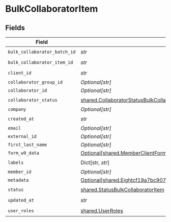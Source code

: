 # BulkCollaboratorItem


## Fields

| Field                                                                                                                                                                                | Type                                                                                                                                                                                 | Required                                                                                                                                                                             | Description                                                                                                                                                                          |
| ------------------------------------------------------------------------------------------------------------------------------------------------------------------------------------ | ------------------------------------------------------------------------------------------------------------------------------------------------------------------------------------ | ------------------------------------------------------------------------------------------------------------------------------------------------------------------------------------ | ------------------------------------------------------------------------------------------------------------------------------------------------------------------------------------ |
| `bulk_collaborator_batch_id`                                                                                                                                                         | *str*                                                                                                                                                                                | :heavy_check_mark:                                                                                                                                                                   | N/A                                                                                                                                                                                  |
| `bulk_collaborator_item_id`                                                                                                                                                          | *str*                                                                                                                                                                                | :heavy_check_mark:                                                                                                                                                                   | N/A                                                                                                                                                                                  |
| `client_id`                                                                                                                                                                          | *str*                                                                                                                                                                                | :heavy_check_mark:                                                                                                                                                                   | N/A                                                                                                                                                                                  |
| `collaborator_group_id`                                                                                                                                                              | *Optional[str]*                                                                                                                                                                      | :heavy_minus_sign:                                                                                                                                                                   | N/A                                                                                                                                                                                  |
| `collaborator_id`                                                                                                                                                                    | *Optional[str]*                                                                                                                                                                      | :heavy_minus_sign:                                                                                                                                                                   | N/A                                                                                                                                                                                  |
| `collaborator_status`                                                                                                                                                                | [shared.CollaboratorStatusBulkCollaboratorItem](../../models/shared/collaboratorstatusbulkcollaboratoritem.md)                                                                       | :heavy_check_mark:                                                                                                                                                                   | N/A                                                                                                                                                                                  |
| `company`                                                                                                                                                                            | *Optional[str]*                                                                                                                                                                      | :heavy_minus_sign:                                                                                                                                                                   | N/A                                                                                                                                                                                  |
| `created_at`                                                                                                                                                                         | *str*                                                                                                                                                                                | :heavy_check_mark:                                                                                                                                                                   | N/A                                                                                                                                                                                  |
| `email`                                                                                                                                                                              | *Optional[str]*                                                                                                                                                                      | :heavy_minus_sign:                                                                                                                                                                   | N/A                                                                                                                                                                                  |
| `external_id`                                                                                                                                                                        | *Optional[str]*                                                                                                                                                                      | :heavy_minus_sign:                                                                                                                                                                   | N/A                                                                                                                                                                                  |
| `first_last_name`                                                                                                                                                                    | *Optional[str]*                                                                                                                                                                      | :heavy_minus_sign:                                                                                                                                                                   | N/A                                                                                                                                                                                  |
| `form_w9_data`                                                                                                                                                                       | [Optional[shared.MemberClientFormW9Info]](../../models/shared/memberclientformw9info.md)                                                                                             | :heavy_minus_sign:                                                                                                                                                                   | N/A                                                                                                                                                                                  |
| `labels`                                                                                                                                                                             | Dict[str, *str*]                                                                                                                                                                     | :heavy_check_mark:                                                                                                                                                                   | N/A                                                                                                                                                                                  |
| `member_id`                                                                                                                                                                          | *Optional[str]*                                                                                                                                                                      | :heavy_minus_sign:                                                                                                                                                                   | N/A                                                                                                                                                                                  |
| `metadata`                                                                                                                                                                           | [Optional[shared.Eightcf19a7bc90727398c2780566a4070199559f4723ec14c01c448dc0356efffa1]](../../models/shared/eightcf19a7bc90727398c2780566a4070199559f4723ec14c01c448dc0356efffa1.md) | :heavy_minus_sign:                                                                                                                                                                   | N/A                                                                                                                                                                                  |
| `status`                                                                                                                                                                             | [shared.StatusBulkCollaboratorItem](../../models/shared/statusbulkcollaboratoritem.md)                                                                                               | :heavy_check_mark:                                                                                                                                                                   | N/A                                                                                                                                                                                  |
| `updated_at`                                                                                                                                                                         | *str*                                                                                                                                                                                | :heavy_check_mark:                                                                                                                                                                   | N/A                                                                                                                                                                                  |
| `user_roles`                                                                                                                                                                         | [shared.UserRoles](../../models/shared/userroles.md)                                                                                                                                 | :heavy_check_mark:                                                                                                                                                                   | N/A                                                                                                                                                                                  |